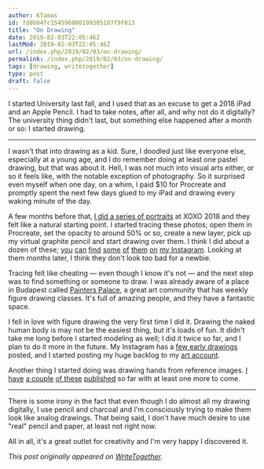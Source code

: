 ```yaml
---
author: KTamas
id: fd0bb4fc154596080199305187f9f813
title: "On Drawing"
date: 2019-02-03T22:05:46Z
lastMod: 2019-02-03T22:05:46Z
url: /index.php/2019/02/03/on-drawing/
permalink: /index.php/2019/02/03/on-drawing/
tags: [drawing, writetogether]
type: post
draft: false
---
```

I started University last fall, and I used that as an excuse to get a 2018 iPad and an Apple Pencil. I had to take notes, after all, and why not do it digitally? The university thing didn't last, but something else happened after a month or so: I started drawing.

---

I wasn't that into drawing as a kid. Sure, I doodled just like everyone else, especially at a young age, and I do remember doing at least one pastel drawing, but that was about it. Hell, I was not much into visual arts either, or so it feels like, with the notable exception of photography. So it surprised even myself when one day, on a whim, I paid $10 for Procreate and promptly spent the next few days glued to my iPad and drawing every waking minute of the day.

A few months before that, [I did a series of portraits](https://facesofxoxo2018.tumblr.com/) at XOXO 2018 and they felt like a natural starting point. I started tracing these photos; open them in Procreate, set the opacity to around 50% or so, create a new layer, pick up my virtual graphite pencil and start drawing over them. I think I did about a dozen of these; [you](https://www.instagram.com/p/BonAsl3Ab18/) [can](https://www.instagram.com/p/BooYFCoAPIs/) [find](https://www.instagram.com/p/BorP2uBAfze/) [some](https://www.instagram.com/p/Bot2On1iq3R/) [of](https://www.instagram.com/p/BoxAg_gChRj/) [them](https://www.instagram.com/p/BozvU_NAlbn/) [on](https://www.instagram.com/p/Bo460bQAE0h/) [my Instagram](https://instagram.com/ktamasenty).  Looking at them months later, I think they don't look too bad for a newbie.

Tracing felt like cheating — even though I know it's not — and the next step was to find something or someone to draw.  I was already aware of a place in Budapest called [Painters Palace](https://www.painterspalace.eu/), a great art community that has weekly figure drawing classes. It's full of amazing people, and they have a fantastic space.

I fell in love with figure drawing the very first time I did it. Drawing the naked human body is may not be the easiest thing, but it's loads of fun. It didn't take me long before I started modeling as well; I did it twice so far, and I plan to do it more in the future. My Instagram has a [few early drawings](https://www.instagram.com/p/BpDQN_cAj0R/) posted, and I started posting my huge backlog to my [art account](https://www.instagram.com/ktamasart).

Another thing I started doing was drawing hands from reference images. [I have](https://www.instagram.com/p/BtG1QNQj3JB/) [a couple](https://www.instagram.com/p/BtI7WwyAdhj/) [of these](https://www.instagram.com/p/BtL7W7EA7yn/) [published](https://www.instagram.com/p/BtbDYBIgrmS/) so far with at least one more to come.

---

There is some irony in the fact that even though I do almost all my drawing digitally, I use pencil and charcoal and I'm consciously trying to make them look like analog drawings. That being said, I don't have much desire to use "real" pencil and paper, at least not right now.

All in all, it's a great outlet for creativity and I'm very happy I discovered it.

*This post originally appeared on [WriteTogether](https://writetogether.space/posts/5/on-drawing).*

